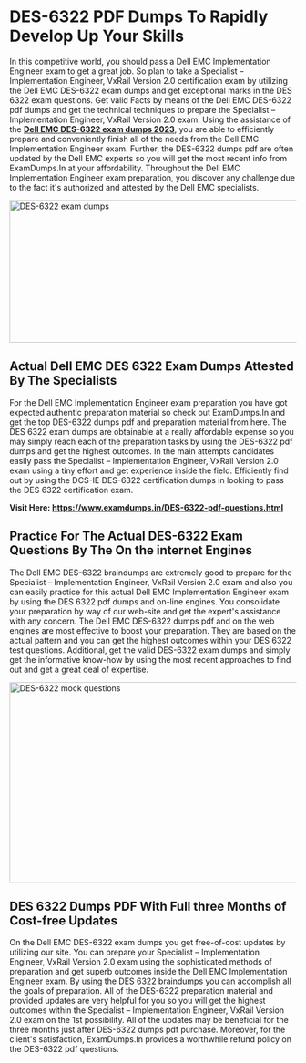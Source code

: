 <h1><strong>DES-6322 PDF Dumps To Rapidly Develop Up Your Skills</strong></h1>
<p>In this competitive world, you should pass a Dell EMC Implementation Engineer exam to get a great job. So plan to take a Specialist – Implementation Engineer, VxRail Version 2.0 certification exam by utilizing the Dell EMC DES-6322 exam dumps and get exceptional marks in the DES 6322 exam questions. Get valid Facts by means of the Dell EMC DES-6322 pdf dumps and get the technical techniques to prepare the Specialist – Implementation Engineer, VxRail Version 2.0 exam. Using the assistance of the <strong><a href="https://www.examdumps.in/DES-6322-pdf-questions.html">Dell EMC DES-6322 exam dumps 2023</a></strong>, you are able to efficiently prepare and conveniently finish all of the needs from the Dell EMC Implementation Engineer exam. Further, the DES-6322 dumps pdf are often updated by the Dell EMC experts so you will get the most recent info from ExamDumps.In at your affordability. Throughout the Dell EMC Implementation Engineer exam preparation, you discover any challenge due to the fact it's authorized and attested by the Dell EMC specialists.</p>
<p><img src="https://i.ibb.co/zxJwW90/Copy-of-Online-Classes-Twitter-header-post-Made-with-Poster-My-Wall-1.png" alt="DES-6322 exam dumps" width="750" height="250" /></p>
<h2><strong>Actual Dell EMC DES 6322 Exam Dumps Attested By The Specialists</strong></h2>
<p>For the Dell EMC Implementation Engineer exam preparation you have got expected authentic preparation material so check out ExamDumps.In and get the top DES-6322 dumps pdf and preparation material from here. The DES 6322 exam dumps are obtainable at a really affordable expense so you may simply reach each of the preparation tasks by using the DES-6322 pdf dumps and get the highest outcomes. In the main attempts candidates easily pass the Specialist – Implementation Engineer, VxRail Version 2.0 exam using a tiny effort and get experience inside the field. Efficiently find out by using the DCS-IE DES-6322 certification dumps in looking to pass the DES 6322 certification exam.</p>
<p><strong>Visit Here:&nbsp;<a href="https://www.examdumps.in/DES-6322-pdf-questions.html">https://www.examdumps.in/DES-6322-pdf-questions.html</a></strong></p>
<h2><strong>Practice For The Actual DES-6322 Exam Questions By The On the internet Engines</strong></h2>
<p>The Dell EMC DES-6322 braindumps are extremely good to prepare for the Specialist – Implementation Engineer, VxRail Version 2.0 exam and also you can easily practice for this actual Dell EMC Implementation Engineer exam by using the DES 6322 pdf dumps and on-line engines. You consolidate your preparation by way of our web-site and get the expert's assistance with any concern. The Dell EMC DES-6322 dumps pdf and on the web engines are most effective to boost your preparation. They are based on the actual pattern and you can get the highest outcomes within your DES 6322 test questions. Additional, get the valid DES-6322 exam dumps and simply get the informative know-how by using the most recent approaches to find out and get a great deal of expertise.</p>
<p><a href="https://www.examdumps.in/DES-6322-pdf-questions.html"><img src="https://i.ibb.co/QkNtdwY/Copy-of-Zoom-Online-Classes-Facebook-Share-Po-Made-with-Poster-My-Wall-1.jpg" alt="DES-6322 mock questions" width="670" height="352" /></a></p>
<h2><strong>DES 6322 Dumps PDF With Full three Months of Cost-free Updates</strong></h2>
<p>On the Dell EMC DES-6322 exam dumps you get free-of-cost updates by utilizing our site. You can prepare your Specialist – Implementation Engineer, VxRail Version 2.0 exam using the sophisticated methods of preparation and get superb outcomes inside the Dell EMC Implementation Engineer exam. By using the DES 6322 braindumps you can accomplish all the goals of preparation. All of the DES-6322 preparation material and provided updates are very helpful for you so you will get the highest outcomes within the Specialist – Implementation Engineer, VxRail Version 2.0 exam on the 1st possibility. All of the updates may be beneficial for the three months just after DES-6322 dumps pdf purchase. Moreover, for the client's satisfaction, ExamDumps.In provides a worthwhile refund policy on the DES-6322 pdf questions.</p>
